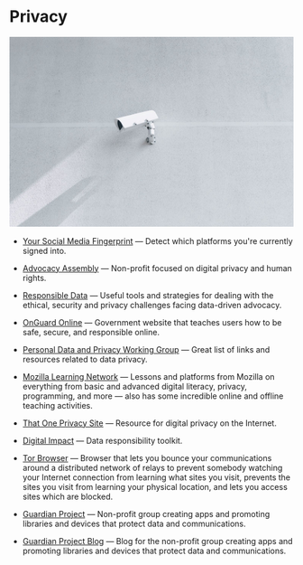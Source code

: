 # Privacy

![privacy](../../images/privacy.jpg)

- [Your Social Media Fingerprint](https://robinlinus.github.io/socialmedia-leak) — Detect which platforms you're currently signed into.

- [Advocacy Assembly](https://advocacyassembly.org) — Non-profit focused on digital privacy and human rights.

- [Responsible Data](https://responsibledata.io) — Useful tools and strategies for dealing with the ethical, security and privacy challenges facing data-driven advocacy.

- [OnGuard Online](https://onguardonline.gov) — Government website that teaches users how to be safe, secure, and responsible online.

- [Personal Data and Privacy Working Group](http://personal-data.okfn.org) — Great list of links and resources related to data privacy.

- [Mozilla Learning Network](https://learning.mozilla.org) — Lessons and platforms from Mozilla on everything from basic and advanced digital literacy, privacy, programming, and more — also has some incredible online and offline teaching activities.

- [That One Privacy Site](https://thatoneprivacysite.net) — Resource for digital privacy on the Internet.

- [Digital Impact](https://digitalimpact.io) — Data responsibility toolkit.

- [Tor Browser](https://www.torproject.org/projects/torbrowser.html) — Browser that lets you bounce your communications around a distributed network of relays to prevent somebody watching your Internet connection from learning what sites you visit, prevents the sites you visit from learning your physical location, and lets you access sites which are blocked.

- [Guardian Project](https://guardianproject.info) — Non-profit group creating apps and promoting libraries and devices that protect data and communications.

- [Guardian Project Blog](https://guardianproject.info/blog) — Blog for the non-profit group creating apps and promoting libraries and devices that protect data and communications.
